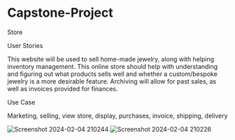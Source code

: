 # Capstone-Project
Store

User Stories

This website will be used to sell home-made jewelry, along with helping inventory management.
This online store should help with understanding and figuring out what products sells well and whether a custom/bespoke jewelry is a more desirable feature.
Archiving will allow for past sales, as well as invoices provided for finances.

Use Case

Marketing, selling, view store, display, purchases, invoice, shipping, delivery

![Screenshot 2024-02-04 210244](https://github.com/jdevera0607/Capstone-Project/assets/114884200/20815f46-8913-426f-9f7a-9923f35be804)
![Screenshot 2024-02-04 210226](https://github.com/jdevera0607/Capstone-Project/assets/114884200/e077b6b3-fbd8-4ed8-9fbf-d7bdb648ead9)
